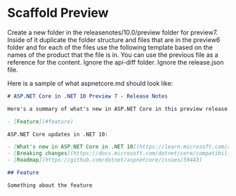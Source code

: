 # Scaffold Preview

Create a new folder in the releasenotes/10.0/preview folder for preview7. Inside of it duplicate the folder structure and files that are in the preview6 folder and for each of the files use the following template based on the names of the product that the file is in. You can use the previous file as a reference for the content. Ignore the api-diff folder. Ignore the release.json file.

Here is a sample of what aspnetcore.md should look like:

```markdown
# ASP.NET Core in .NET 10 Preview 7 - Release Notes

Here's a summary of what's new in ASP.NET Core in this preview release:

- [Feature](#feature)

ASP.NET Core updates in .NET 10:

- [What's new in ASP.NET Core in .NET 10](https://learn.microsoft.com/aspnet/core/release-notes/aspnetcore-10.0) documentation.
- [Breaking changes](https://docs.microsoft.com/dotnet/core/compatibility/10.0#aspnet-core)
- [Roadmap](https://github.com/dotnet/aspnetcore/issues/59443)

## Feature

Something about the feature

```